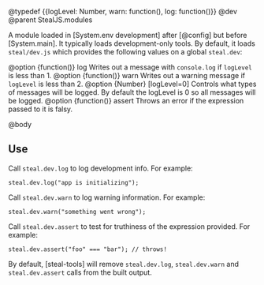 @typedef {{logLevel: Number, warn: function(), log: function()}} @dev
@parent StealJS.modules

A module loaded in [System.env development] after [@config] but 
before [System.main].  It typically loads development-only 
tools.  By default, it loads `steal/dev.js` which provides the following
values on a global `steal.dev`:


@option {function()} log Writes out a message with `console.log` if `logLevel` is
less than 1.
@option {function()} warn Writes out a warning message if `logLevel` is less
than 2.
@option {Number} [logLevel=0] Controls what types of messages will be logged. By
default the logLevel is 0 so all messages will be logged.
@option {function()} assert Throws an error if the expression passed to it is falsy.

@body

## Use

Call `steal.dev.log` to log development info.  For example:

    steal.dev.log("app is initializing");

Call `steal.dev.warn` to log warning information.  For example:

    steal.dev.warn("something went wrong");

Call `steal.dev.assert` to test for truthiness of the expression provided. For example:

    steal.dev.assert("foo" === "bar"); // throws!

By default, [steal-tools] will remove `steal.dev.log`, `steal.dev.warn` and
`steal.dev.assert` calls from the built output.


